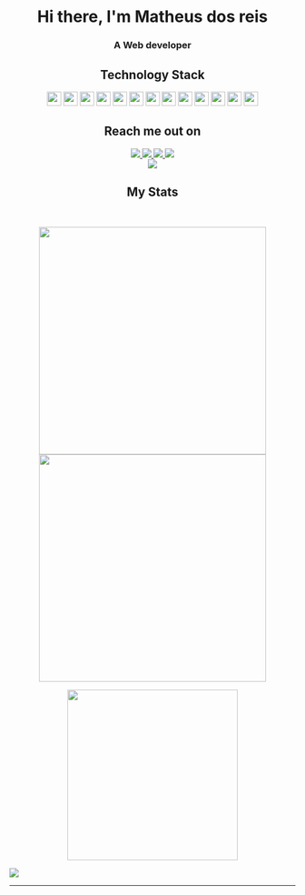 <div  align="center">
<h1>Hi there, I'm Matheus dos reis</h1>
<h3>A Web developer</h3>
  
</div>

<h2 align="center">Technology Stack</h2>

<p align="center">
  <img src="https://img.shields.io/badge/-Python-black?style=flat-square&logo=python"height="25"/>
  <img src="https://img.shields.io/badge/-JavaScript-black?style=flat-square&logo=javascript"height="25"/>
  <img src="https://img.shields.io/badge/-Django-1c7333?style=flat-square&logo=django"height="25"/>
  <img src="https://img.shields.io/badge/-Node-black?style=flat-square&logo=nodedotjs"height="25"/>
<img src ="https://img.shields.io/badge/Java-ED8B00?style=for-the-badge&logo=openjdk&logoColor=white"height="25"/>
  <img src="https://img.shields.io/badge/-React-black?style=flat-square&logo=react"height="25"/>
  <img src="https://img.shields.io/badge/-next.js-black?style=flat&logo=nextdotjs&logoColor=white"height="25"/>
  <img src="https://img.shields.io/badge/-Docker-black?style=flat-square&logo=docker"height="25"/>
  <img src="https://img.shields.io/badge/-PostgreSQL-black?style=flat-square&logo=postgresql"height="25"/>
    <img src="https://img.shields.io/badge/-MongoDB-black?style=flat-square&logo=mongodb"height="25"/>
  <img src="https://img.shields.io/badge/-MySQL-black?style=flat-square&logo=mysql"height="25"/>
  <img src="https://img.shields.io/badge/-Git-black?style=flat-square&logo=git"height="25"/>
  <img src="https://img.shields.io/badge/-GitHub-black?style=flat-square&logo=github"height="25"/>
</p>

<h2 align="center">Reach me out on</h2>

<div align="center" style="display: flex; flex-direction: column; align-items: center;">
    <div>
        <a href="https://www.linkedin.com/in/matheus-dos-reis-08b74b1a4/">
            <img src="https://img.shields.io/badge/-Linkedin-blue?style=flat-square&logo=Linkedin&logoColor=white&link=https://www.linkedin.com/in/matheus-dos-reis-08b74b1a4/"/>
        </a>
        <a href="http://matheusdosreis.com/">
            <img src="https://img.shields.io/badge/-MyResume-black?style=flat-square&logoColor=white&link=http://matheusdosreis.com/"/>
        </a>
      <a  href="https://wakatime.com/@Reis567">
        <img src="https://img.shields.io/badge/WakaTime-000000?style=flat-square&logo=WakaTime&logoColor=white&link=https://wakatime.com/@Reis567">
      </a>
        <a href="https://codepen.io/reis567">
            <img src="https://img.shields.io/badge/-Codepen-blue?style=flat-square&logo=Codepen&logoColor=white&link=https://codepen.io/reis567"/>
        </a>
    </div>
    <div>
        <a href="mailto:matheusdosreis9@gmail.com">
            <img src="https://img.shields.io/badge/-matheusdosreis9@gmail.com-c14438?style=flat-square&logo=Gmail&logoColor=white&link=mailto:matheusdosreis9@gmail.com"/>
        </a>
    </div>
</div>



  

<h2 align="center">
  My Stats
</h2>
 
<br>

<p align = "center">
  <img width="400px" src = "https://github-readme-stats.vercel.app/api?username=Reis567&show_icons=true&theme=tokyonight">
  <img width="400px"  src="https://github-readme-streak-stats.herokuapp.com/?user=Reis567&theme=tokyonight&hide_border=true" />
</p>

<p align = "center">
 
  <img width="300px" src = "https://github-readme-stats.vercel.app/api/top-langs/?username=Reis567&theme=tokyonight&layout=compact">
</p> 

<div  align="center" style="display:flex">
 <img src="https://badges.pufler.dev/commits/monthly/Reis567" />
</div>

<hr>
